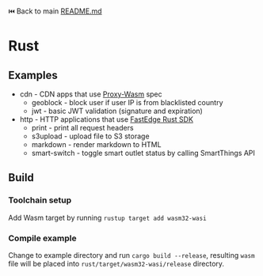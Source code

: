 ⏮️ Back to main [README.md](../README.md)

# Rust

## Examples

- cdn - CDN apps that use [Proxy-Wasm](https://github.com/proxy-wasm/spec) spec
  - geoblock - block user if user IP is from blacklisted country
  - jwt - basic JWT validation (signature and expiration)
- http - HTTP applications that use [FastEdge Rust SDK](https://github.com/G-Core/FastEdge-sdk-rust)
  - print - print all request headers
  - s3upload - upload file to S3 storage
  - markdown - render markdown to HTML
  - smart-switch - toggle smart outlet status by calling SmartThings API

## Build

### Toolchain setup

Add Wasm target by running `rustup target add wasm32-wasi`

### Compile example

Change to example directory and run `cargo build --release`, resulting `wasm` file will be placed into `rust/target/wasm32-wasi/release` directory.
